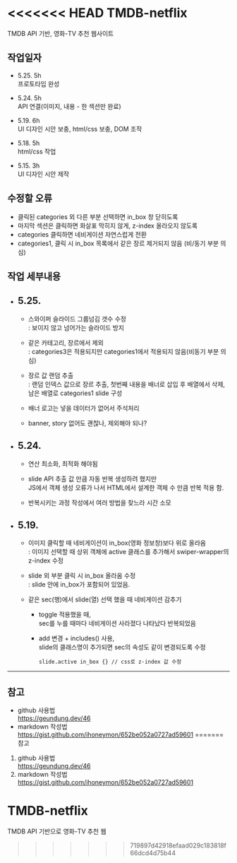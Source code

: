 <<<<<<< HEAD
TMDB-netflix
============
TMDB API 기반, 영화-TV 추천 웹사이트

## 작업일자  
- 5.25. 5h   
프로토타입 완성    

- 5.24. 5h  
API 연결(이미지, 내용 - 한 섹션만 완료)   

- 5.19. 6h  
UI 디자인 시안 보충, html/css 보충, DOM 조작

- 5.18. 5h  
html/css 작업


- 5.15. 3h  
UI 디자인 시안 제작


## 수정할 오류   
- 클릭된 categories 외 다른 부분 선택하면 in_box 창 닫히도록
- 마지막 섹션은 클릭하면 화살표 막히지 않게, z-index 올라오지 않도록
- categories 클릭하면 네비게이션 자연스럽게 전환
- categories1, 클릭 시 in_box 목록에서 같은 장르 제거되지 않음 (비/동기 부분 의심)

## 작업 세부내용
+ ## 5.25.
  - 스와이퍼 슬라이드 그룹넘김 갯수 수정    
  : 보이지 않고 넘어가는 슬라이드 방지

  - 같은 카테고리, 장르에서 제외    
  : categories3은 적용되지만 categories1에서 적용되지 않음(비동기 부분 의심)

  - 장르 값 랜덤 추출   
		: 랜덤 인덱스 값으로 장르 추출, 첫번째 내용을 배너로 삽입 후 배열에서 삭제,  
    남은 배열로 categories1 slide 구성

  - 배너 로고는 넣을 데이터가 없어서 주석처리

  - banner, story 없어도 괜찮나, 제외해야 되나?
+ ## 5.24.
  - 연산 최소화, 최적화 해야됨    

  - slide API 추출 값 만큼 자동 반복 생성하려 했지만  
  JS에서 객체 생성 오류가 나서 HTML에서 설계한 객체 수 만큼 반복 적용 함.  

  - 반복시키는 과정 작성에서 여러 방법을 찾느라 시간 소모

+ ## 5.19.   
  - 이미지 클릭할 때 네비게이션이 in_box(영화 정보창)보다 위로 올라옴    
  : 이미지 선택할 때 상위 객체에 active 클래스를 추가해서 swiper-wrapper의 z-index 수정
	
  - slide 외 부분 클릭 시 in_box 올라옴 수정    
		: slide 안에 in_box가 포함되어 있었음. 

  - 같은 sec(행)에서 slide(열) 선택 했을 때 네비게이션 감추기   
    - toggle 적용했을 때,   
    sec를 누를 때마다 네비게이션 사라졌다 나타났다 반복되었음     

    - add 변경 + includes() 사용,   
    slide의 클래스명이 추가되면 sec의 속성도 같이 변경되도록 수정  

      ``` 
      slide.active in_box {} // css로 z-index 값 수정
      ```   
----------
## 참고
  - github 사용법   
    https://geundung.dev/46
  - markdown 작성법   
    https://gist.github.com/ihoneymon/652be052a0727ad59601
=======
참고
1. github 사용법   
https://geundung.dev/46
2. markdown 작성법   
https://gist.github.com/ihoneymon/652be052a0727ad59601

# TMDB-netflix
TMDB API 기반으로 영화-TV 추천 웹
>>>>>>> 719897d42918efaad029c183818f66dcd4d75b44
